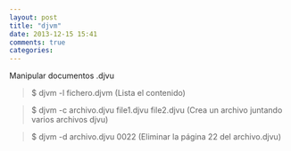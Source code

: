 ```yaml
---
layout: post
title: "djvm"
date: 2013-12-15 15:41
comments: true
categories: 
---
```

Manipular documentos .djvu

>$ djvm -l fichero.djvm (Lista el contenido)

>$ djvm -c archivo.djvu file1.djvu file2.djvu (Crea un archivo juntando varios archivos djvu)

>$ djvm -d archivo.djvu 0022 (Eliminar la página 22 del archivo.djvu)

